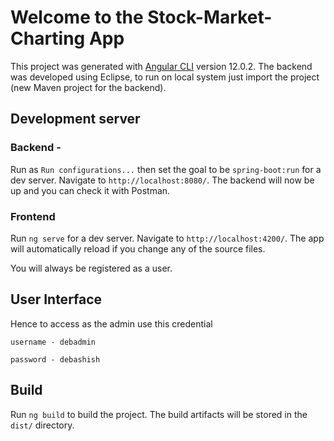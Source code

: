 # Welcome to the Stock-Market-Charting App

This project was generated with [Angular CLI](https://github.com/angular/angular-cli) version 12.0.2.
The backend was developed using Eclipse, to run on local system just import the project (new Maven project for the backend). 

## Development server

### Backend -
Run as `Run configurations...` then set the goal to be `spring-boot:run` for a dev server. Navigate to `http://localhost:8080/`. The backend will now be up and you can check it with Postman.

### Frontend
Run `ng serve` for a dev server. Navigate to `http://localhost:4200/`. The app will automatically reload if you change any of the source files.

You will always be registered as a user.

## User Interface

Hence to access as the admin use this credential

`username - debadmin`

`password - debashish`

## Build

Run `ng build` to build the project. The build artifacts will be stored in the `dist/` directory.
